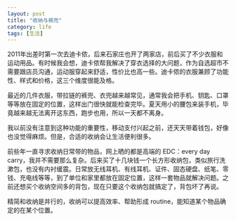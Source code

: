 ```yaml
---
layout: post
title: "收纳与裤兜"
category: life
tags: [生活]
---
```




2011年出差时第一次去迪卡侬，后来石家庄也开了两家店，前后买了不少衣服和运动用品。有时候我会想，迪卡侬帮我解决了穿衣选择的大问题，作为自选超市不需要跟店员沟通，运动服穿起来舒适，性价比也高一些。迪卡侬的衣服兼顾了功能性、样式和价格，这三个维度很能及格。

最近的几件衣服，带拉链的裤兜、衣兜越来越常见，通常我会把手机、钥匙、口罩等等放在固定的位置，这样出门很快就能检查完毕。夏天用小的腰包来装手机，毕竟越来越无法离开这东西，跑步也用，所以一天都不离身。

我以前没有注意到这种功能的重要性，移动支付兴起之前，还天天带着钱包，好像也没觉得麻烦。但是，合适的收纳会让生活便利很多。

前些年一直寻求收纳日常带的物品，网上晒的都是高端的 EDC：every day carry，我并不需要那么复杂。后来买了十几块钱一个长方形收纳包，类似旅行洗漱包，也没有内衬缓震。日常放无线耳机、有线耳机、证件、固态硬盘、纸笔、零钱、充电线等等，到了单位和家里都放在固定位置，这样一套物品就解决问题。之前还想买个收纳空间多的背包，现在只要这个收纳包就搞定了，背包坏了再说。

精简和收纳是并行的，收纳可以提高效率、帮助形成 routine，能知道某个物品确定的在某个位置。